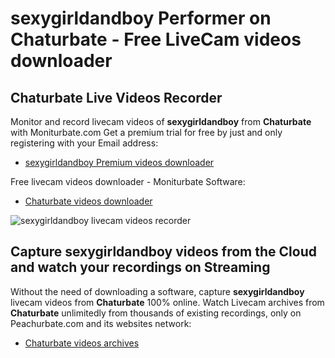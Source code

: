 # sexygirldandboy Performer on Chaturbate - Free LiveCam videos downloader

## Chaturbate Live Videos Recorder

Monitor and record livecam videos of **sexygirldandboy** from **Chaturbate** with Moniturbate.com
Get a premium trial for free by just and only registering with your Email address:
* [sexygirldandboy Premium videos downloader](https://moniturbate.com/request-demo-licence-key.html)

Free livecam videos downloader - Moniturbate Software:
* [Chaturbate videos downloader](https://moniturbate.com/moniturbate-download-software.html)

![sexygirldandboy livecam videos recorder](https://peachurnet.com/templates/moniturbate-software.png)


## Capture sexygirldandboy videos from the Cloud and watch your recordings on Streaming

Without the need of downloading a software, capture **sexygirldandboy** livecam videos from **Chaturbate** 100% online.
Watch Livecam archives from **Chaturbate** unlimitedly from thousands of existing recordings, only on Peachurbate.com and its websites network:
* [Chaturbate videos archives](https://peachurnet.com/)